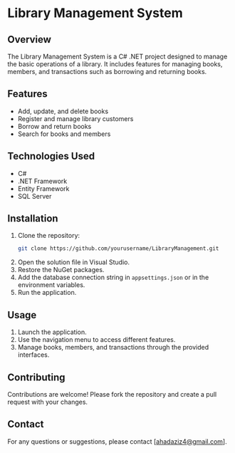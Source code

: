 # Library Management System

## Overview
The Library Management System is a C# .NET project designed to manage the basic operations of a library. It includes features for managing books, members, and transactions such as borrowing and returning books.

## Features
- Add, update, and delete books
- Register and manage library customers
- Borrow and return books
- Search for books and members

## Technologies Used
- C#
- .NET Framework
- Entity Framework
- SQL Server

## Installation
1. Clone the repository:
    ```bash
    git clone https://github.com/yourusername/LibraryManagement.git
    ```
2. Open the solution file in Visual Studio.
3. Restore the NuGet packages.
4. Add the database connection string in `appsettings.json` or in the environment variables.
5. Run the application.

## Usage
1. Launch the application.
2. Use the navigation menu to access different features.
3. Manage books, members, and transactions through the provided interfaces.

## Contributing
Contributions are welcome! Please fork the repository and create a pull request with your changes.

## Contact
For any questions or suggestions, please contact [ahadaziz4@gmail.com].
